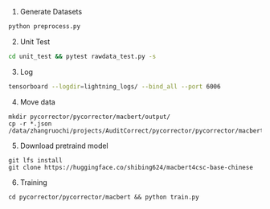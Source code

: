 1. Generate Datasets

```bash
python preprocess.py 
```

2. Unit Test

```bash
cd unit_test && pytest rawdata_test.py -s
```

3. Log

```bash
tensorboard --logdir=lightning_logs/ --bind_all --port 6006
```

4. Move data

```
mkdir pycorrector/pycorrector/macbert/output/
cp -r *.json /data/zhangruochi/projects/AuditCorrect/pycorrector/pycorrector/macbert/output/
```

5. Download pretraind model
```
git lfs install
git clone https://huggingface.co/shibing624/macbert4csc-base-chinese
```

6. Training
```
cd pycorrector/pycorrector/macbert && python train.py
```
